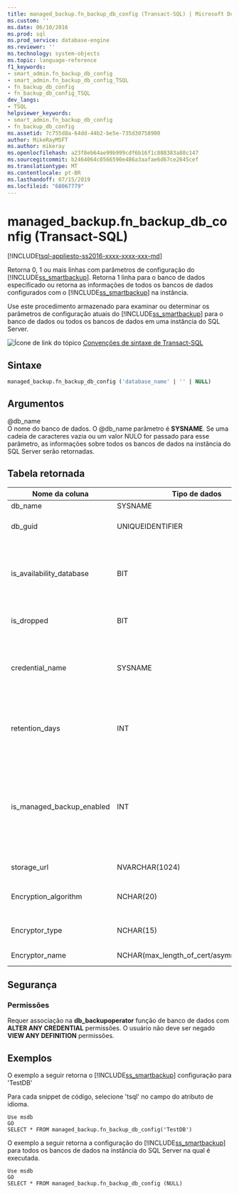 ```yaml
---
title: managed_backup.fn_backup_db_config (Transact-SQL) | Microsoft Docs
ms.custom: ''
ms.date: 06/10/2016
ms.prod: sql
ms.prod_service: database-engine
ms.reviewer: ''
ms.technology: system-objects
ms.topic: language-reference
f1_keywords:
- smart_admin.fn_backup_db_config
- smart_admin.fn_backup_db_config_TSQL
- fn_backup_db_config
- fn_backup_db_config_TSQL
dev_langs:
- TSQL
helpviewer_keywords:
- smart_admin.fn_backup_db_config
- fn_backup_db_config
ms.assetid: 7c755d8a-64dd-44b2-be5e-735d30758900
author: MikeRayMSFT
ms.author: mikeray
ms.openlocfilehash: a23f8eb64ae99b999cdf6b16f1c888383a88c147
ms.sourcegitcommit: b2464064c0566590e486a3aafae6d67ce2645cef
ms.translationtype: MT
ms.contentlocale: pt-BR
ms.lasthandoff: 07/15/2019
ms.locfileid: "68067779"
---
```

# <a name="managedbackupfnbackupdbconfig-transact-sql"></a>managed_backup.fn_backup_db_config (Transact-SQL)
[!INCLUDE[tsql-appliesto-ss2016-xxxx-xxxx-xxx-md](../../includes/tsql-appliesto-ss2016-xxxx-xxxx-xxx-md.md)]

  Retorna 0, 1 ou mais linhas com parâmetros de configuração do [!INCLUDE[ss_smartbackup](../../includes/ss-smartbackup-md.md)]. Retorna 1 linha para o banco de dados especificado ou retorna as informações de todos os bancos de dados configurados com o [!INCLUDE[ss_smartbackup](../../includes/ss-smartbackup-md.md)] na instância.  
  
 Use este procedimento armazenado para examinar ou determinar os parâmetros de configuração atuais do [!INCLUDE[ss_smartbackup](../../includes/ss-smartbackup-md.md)] para o banco de dados ou todos os bancos de dados em uma instância do SQL Server.  
  
 ![Ícone de link do tópico](../../database-engine/configure-windows/media/topic-link.gif "Ícone de link do tópico") [Convenções de sintaxe de Transact-SQL](../../t-sql/language-elements/transact-sql-syntax-conventions-transact-sql.md)  
  
## <a name="syntax"></a>Sintaxe  
  
```sql  
managed_backup.fn_backup_db_config ('database_name' | '' | NULL)  
```  
  
##  <a name="Arguments"></a> Argumentos  
 @db_name  
 O nome do banco de dados. O @db_name parâmetro é **SYSNAME**. Se uma cadeia de caracteres vazia ou um valor NULO for passado para esse parâmetro, as informações sobre todos os bancos de dados na instância do SQL Server serão retornadas.  
  
## <a name="table-returned"></a>Tabela retornada  
  
|Nome da coluna|Tipo de dados|Descrição|  
|-----------------|---------------|-----------------|  
|db_name|SYSNAME|Nome do banco de dados.|  
|db_guid|UNIQUEIDENTIFIER|Identificador que identifica exclusivamente o banco de dados.|  
|is_availability_database|BIT|Se o banco de dados estiver participando de um grupo de disponibilidade. Um valor 1 indica que é um banco de dados de disponibilidade e o valor 0 indica que não é.|  
|is_dropped|BIT|Um valor 1 indica que esse é um banco de dados ignorado.|  
|credential_name|SYSNAME|O nome da credencial de SQL usado para realizar a autenticação na conta de armazenamento. O valor NULL indica que nenhuma credencial do SQL foi definida.|  
|retention_days|INT|O período de retenção atual em dias. O valor NULL indica que o [!INCLUDE[ss_smartbackup](../../includes/ss-smartbackup-md.md)] nunca foi configurado para esse banco de dados.|  
|is_managed_backup_enabled|INT|Indica se o [!INCLUDE[ss_smartbackup](../../includes/ss-smartbackup-md.md)] está habilitado no momento para esse banco de dados. Um valor 1 indica que o [!INCLUDE[ss_smartbackup](../../includes/ss-smartbackup-md.md)] está habilitado no momento e um valor 0 indica que o [!INCLUDE[ss_smartbackup](../../includes/ss-smartbackup-md.md)] está desabilitado para este banco de dados.|  
|storage_url|NVARCHAR(1024)|A URL da conta de armazenamento.|  
|Encryption_algorithm|NCHAR(20)|Retorna o algoritmo de criptografia atual a ser usado na criptografia do backup.|  
|Encryptor_type|NCHAR(15)|Retorna a configuração do Criptografador: Certificado ou Chave Assimétrica.|  
|Encryptor_name|NCHAR(max_length_of_cert/asymm_key_name)|O nome do certificado ou da chave assimétrica.|  
  
## <a name="security"></a>Segurança  
  
### <a name="permissions"></a>Permissões  
 Requer associação na **db_backupoperator** função de banco de dados com **ALTER ANY CREDENTIAL** permissões. O usuário não deve ser negado **VIEW ANY DEFINITION** permissões.  
  
## <a name="examples"></a>Exemplos  
 O exemplo a seguir retorna o [!INCLUDE[ss_smartbackup](../../includes/ss-smartbackup-md.md)] configuração para 'TestDB'  
  
 Para cada snippet de código, selecione 'tsql' no campo do atributo de idioma.  
  
```  
Use msdb  
GO  
SELECT * FROM managed_backup.fn_backup_db_config('TestDB')  
```  
  
 O exemplo a seguir retorna a configuração do [!INCLUDE[ss_smartbackup](../../includes/ss-smartbackup-md.md)] para todos os bancos de dados na instância do SQL Server na qual é executada.  
  
```  
Use msdb  
GO  
SELECT * FROM managed_backup.fn_backup_db_config (NULL)  
```  
  
  
